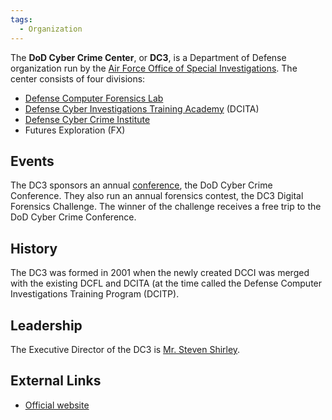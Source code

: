```yaml
---
tags:
  - Organization
---
```

The **DoD Cyber Crime Center**, or **DC3**, is a Department of Defense
organization run by the [Air Force Office of Special
Investigations](air_force_office_of_special_investigations.md).
The center consists of four divisions:

- [Defense Computer Forensics Lab](defense_computer_forensics_lab.md)
- [Defense Cyber Investigations Training Academy](defense_cyber_investigations_training_academy.md)
  (DCITA)
- [Defense Cyber Crime Institute](defense_cyber_crime_institute.md)
- Futures Exploration (FX)

## Events

The DC3 sponsors an annual [conference](conferences.md), the DoD Cyber Crime
Conference. They also run an annual forensics contest, the DC3 Digital
Forensics Challenge. The winner of the challenge receives a free trip to the
DoD Cyber Crime Conference.

## History

The DC3 was formed in 2001 when the newly created DCCI was merged with
the existing DCFL and DCITA (at the time called the Defense Computer
Investigations Training Program (DCITP).

## Leadership

The Executive Director of the DC3 is [Mr. Steven Shirley](http://www.af.mil/bios/bio.asp?bioID=8478).

## External Links

* [Official website](https://www.dc3.mil/)
